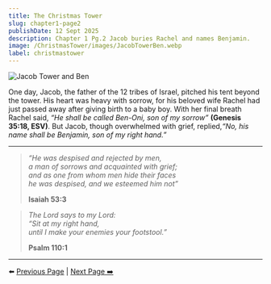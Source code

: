 ```yaml
---
title: The Christmas Tower
slug: chapter1-page2
publishDate: 12 Sept 2025
description: Chapter 1 Pg.2 Jacob buries Rachel and names Benjamin.
image: /ChristmasTower/images/JacobTowerBen.webp
label: christmastower
---
```


![Jacob Tower and Ben](/ChristmasTower/images/JacobTowerBen.webp)

One day, Jacob, the father of the 12 tribes of Israel, pitched his tent beyond the tower. His heart was heavy with sorrow, for his beloved wife Rachel had just passed away after giving birth to a baby boy. With her final breath Rachel said, *“He shall be called Ben-Oni, son of my sorrow”* **(Genesis 35:18, ESV)**. But Jacob, though overwhelmed with grief, replied,*“No, his name shall be Benjamin, son of my right hand.”*

---

> *“He was despised and rejected by men,*  
> *a man of sorrows and acquainted with grief;*  
> *and as one from whom men hide their faces*  
> *he was despised, and we esteemed him not”*  
>
> **Isaiah 53:3**

> *The Lord says to my Lord:*  
> *“Sit at my right hand,*  
> *until I make your enemies your footstool.”*  
>
> **Psalm 110:1**

---

⬅️ [Previous Page](chapter1-page1) | [Next Page ➡️](chapter1-page3)
